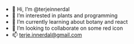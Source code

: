 - 👋 Hi, I’m @terjeinnerdal
- 👀 I’m interested in plants and programming
- 🌱 I’m currently learning about botany and react
- 💞️ I’m looking to collaborate on some red icon
- 📫 terje.innerdal@gmail.com

<!---
terjeinnerdal/terjeinnerdal is a ✨ special ✨ repository because its `README.md` (this file) appears on your GitHub profile.
You can click the Preview link to take a look at your changes.
--->
